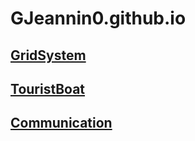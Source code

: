 # GJeannin0.github.io

## [GridSystem](https://GJeannin0.github.io/GridSystem)

## [TouristBoat](https://GJeannin0.github.io/TouristBoat)

## [Communication](https://GJeannin0.github.io/Communication)
